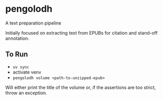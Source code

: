 # pengolodh

A text preparation pipeline

Initially focused on extracting text from EPUBs for citation and stand-off annotation.

## To Run

- `uv sync`
- activate venv
- `pengolodh volume <path-to-unzipped-epub>`

Will either print the title of the volume or, if the assertions are too strict, throw an exception.
